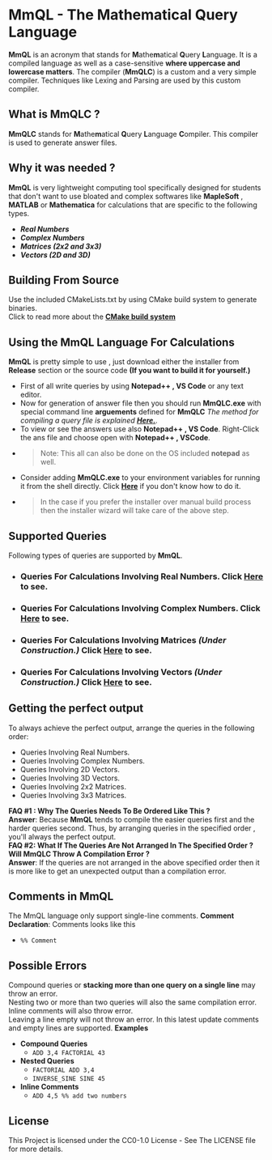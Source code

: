
# MmQL - The Mathematical Query Language
**MmQL** is an acronym that stands for **M**athe**m**atical **Q**uery **L**anguage. It is a compiled language as well as a case-sensitive **where uppercase and  lowercase matters**. The compiler (**MmQLC**) is a custom and a very simple compiler. Techniques like Lexing and Parsing are used by this custom compiler.

## What is MmQLC ?

**MmQLC** stands for **M**athe**m**atical **Q**uery **L**anguage **C**ompiler. This compiler is used to generate answer files.
## Why it was needed ?
**MmQL** is very lightweight computing tool specifically designed for students that don't want to use bloated and complex softwares like **MapleSoft** , **MATLAB** or **Mathematica** for calculations that are specific to the following types.
- ***Real Numbers***
- ***Complex Numbers***
- ***Matrices (2x2 and 3x3)***
- ***Vectors (2D and 3D)***
## Building From Source
Use the included CMakeLists.txt by using CMake build system to generate binaries.<br/> Click to read more about the [**CMake build system**](https://cmake.org/documentation/)


## Using the MmQL Language For Calculations

**MmQL**  is pretty simple to use , just download either the installer from **Release** section or the source code **(If you want to build it for yourself.)** 

- First of all write queries by using  **Notepad++ , VS Code** or any text editor.
- Now for generation of answer file then you should run **MmQLC.exe** with special command line **arguements** defined for **MmQLC** *The method for compiling a query file is explained [**Here.**](DetailedDocs/MmQLC_Usage.md).*
- To view or see the answers use also **Notepad++ , VS Code**. Right-Click the ans file and choose open with **Notepad++ , VSCode**.
- > Note: This all can also be done on the OS included **notepad** as well.
- Consider adding **MmQLC.exe** to your environment variables for running it from the shell directly. Click [**Here**](https://www.youtube.com/watch?v=z84UIZy_qgE) if you don't know how to do it.
- > In  the case if you prefer the installer over manual build process then the installer wizard will take care of the above step.
## Supported Queries
Following types of queries are supported by **MmQL**.
- ### Queries For Calculations Involving Real Numbers. Click [**Here**](DetailedDocs/realNumbers.md) to see.
- ### Queries For Calculations Involving Complex Numbers. Click [**Here**](DetailedDocs/complexNumbers.md) to see.
- ### Queries For Calculations Involving Matrices *(Under **Construction**.)* Click [**Here**](DetailedDocs/matrices.md) to see.
- ### Queries For Calculations Involving Vectors *(Under **Construction**.)* Click [**Here**](DetailedDocs/vectors.md) to see.
##  Getting the perfect output
To always achieve the perfect output, arrange the queries in the following order:
- Queries Involving Real Numbers.
- Queries Involving Complex Numbers.
 - Queries Involving 2D Vectors.
- Queries Involving 3D Vectors.
- Queries Involving 2x2 Matrices.
- Queries Involving 3x3 Matrices.

**FAQ #1 : Why The Queries Needs To Be Ordered Like This ?**</br>
**Answer**: Because **MmQL** tends to compile the easier queries first and the harder queries second. Thus, by arranging queries in the specified order , you'll always the perfect output.</br>
**FAQ #2: What If The Queries Are Not Arranged In The Specified Order ? Will MmQLC Throw A Compilation Error ?**</br>
**Answer**: If the queries are not arranged in the above specified order then it is more like to get an unexpected output than a compilation error.

## Comments in MmQL
The MmQL language only support single-line comments.
**Comment Declaration**: Comments looks like this
- `%% Comment`
## Possible Errors
Compound queries or **stacking more than one query on a single line** may throw an error.</br>
 Nesting two or more than two queries will also the same compilation error.</br>
 Inline comments will also throw error.</br>
 Leaving a line empty will not throw an error. In this latest update comments and empty lines are supported.
 **Examples**
- **Compound Queries**
  - `ADD 3,4 FACTORIAL 43`
 - **Nested Queries**
   -    `FACTORIAL ADD 3,4`
   -    `INVERSE_SINE SINE 45`
-  **Inline Comments**
   -  `ADD 4,5 %% add two numbers`

## License
This Project is licensed under the CC0-1.0 License - See The LICENSE file for more details.
